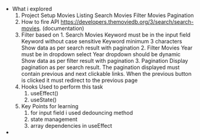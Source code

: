 
 - What i explored
     1. Project Setup 
	 		Movies Listing
			Search Movies
			Filter Movies
			Pagination
	 2. How to fire API
	 		https://developers.themoviedb.org/3/search/search-movies.  (documentation)
	 3. Filter based on 
	 		1. Search Movies 
				Keyword must be in the input field
				Keyword without case sensitive
				Keyword minimum 3 characters 
				Show data as per search result with pagination
			2. Filter Movies 
				Year must be in dropdown select
				Year dropdown should be dynamic
				Show data as per filter result with pagination
			3. Pagination
				Display pagination as per search result.
				The pagination displayed must contain previous and next clickable links.
				When the previous button is clicked it must redirect to the previous page
	 4. Hooks Used to perform this task
		 1. useEffect()
		 2. useState()
	  5. Key Points for learning
	  	  1. for input field i used dedouncing method
		  2. state management
          3. array dependencies in useEffect 
 - 
